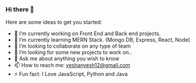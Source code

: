 ### Hi there 👋
Here are some ideas to get you started:

- 🔭 I’m currently working on Front End and Back end projects.
- 🌱 I’m currently learning MERN Stack. (Mongo DB, Express, React, Node)
- 👯 I’m looking to collaborate on any type of team
- 🤔 I’m looking for some new projects to work on..
- 💬 Ask me about anything you wish to know
- 📫 How to reach me: yeshanyesh12@gmail.com
- ⚡ Fun fact: I Love JavaScript, Python and Java
